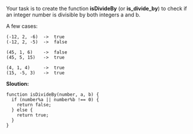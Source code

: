 Your task is to create the function **isDivideBy** (or **is_divide_by**) to check if an integer number is divisible by both integers a and b.

A few cases:
```
(-12, 2, -6)  ->  true
(-12, 2, -5)  ->  false

(45, 1, 6)    ->  false
(45, 5, 15)   ->  true

(4, 1, 4)     ->  true
(15, -5, 3)   ->  true
```
**Sloution:**
```
function isDivideBy(number, a, b) {
  if (number%a || number%b !== 0) {
    return false;
  } else {
    return true;
  }
}
```